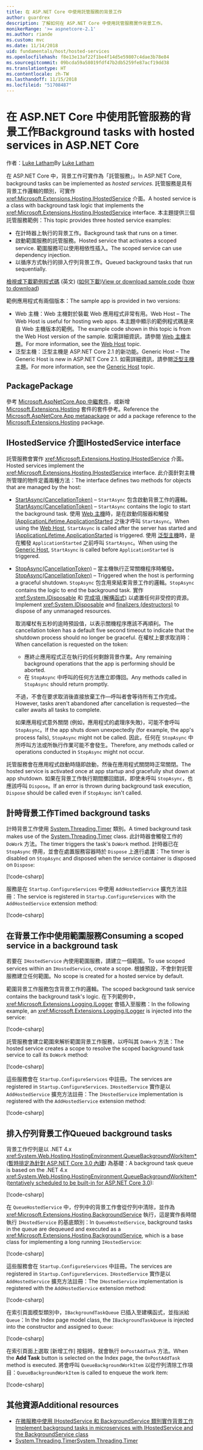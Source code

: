 ```yaml
---
title: 在 ASP.NET Core 中使用託管服務的背景工作
author: guardrex
description: 了解如何在 ASP.NET Core 中使用託管服務實作背景工作。
monikerRange: '>= aspnetcore-2.1'
ms.author: riande
ms.custom: mvc
ms.date: 11/14/2018
uid: fundamentals/host/hosted-services
ms.openlocfilehash: f8e13e13af22f1be4f14d5e59807c4dae3b78e84
ms.sourcegitcommit: 09bcda59a58019fdf47b2db5259fe87acf19dd38
ms.translationtype: HT
ms.contentlocale: zh-TW
ms.lasthandoff: 11/15/2018
ms.locfileid: "51708487"
---
```

# <a name="background-tasks-with-hosted-services-in-aspnet-core"></a><span data-ttu-id="fb4a2-103">在 ASP.NET Core 中使用託管服務的背景工作</span><span class="sxs-lookup"><span data-stu-id="fb4a2-103">Background tasks with hosted services in ASP.NET Core</span></span>

<span data-ttu-id="fb4a2-104">作者：[Luke Latham](https://github.com/guardrex)</span><span class="sxs-lookup"><span data-stu-id="fb4a2-104">By [Luke Latham](https://github.com/guardrex)</span></span>

<span data-ttu-id="fb4a2-105">在 ASP.NET Core 中，背景工作可實作為「託管服務」。</span><span class="sxs-lookup"><span data-stu-id="fb4a2-105">In ASP.NET Core, background tasks can be implemented as *hosted services*.</span></span> <span data-ttu-id="fb4a2-106">託管服務是具有背景工作邏輯的類別，可實作 <xref:Microsoft.Extensions.Hosting.IHostedService> 介面。</span><span class="sxs-lookup"><span data-stu-id="fb4a2-106">A hosted service is a class with background task logic that implements the <xref:Microsoft.Extensions.Hosting.IHostedService> interface.</span></span> <span data-ttu-id="fb4a2-107">本主題提供三個託管服務範例：</span><span class="sxs-lookup"><span data-stu-id="fb4a2-107">This topic provides three hosted service examples:</span></span>

* <span data-ttu-id="fb4a2-108">在計時器上執行的背景工作。</span><span class="sxs-lookup"><span data-stu-id="fb4a2-108">Background task that runs on a timer.</span></span>
* <span data-ttu-id="fb4a2-109">啟動範圍服務的託管服務。</span><span class="sxs-lookup"><span data-stu-id="fb4a2-109">Hosted service that activates a scoped service.</span></span> <span data-ttu-id="fb4a2-110">範圍服務可以使用相依性插入。</span><span class="sxs-lookup"><span data-stu-id="fb4a2-110">The scoped service can use dependency injection.</span></span>
* <span data-ttu-id="fb4a2-111">以循序方式執行的排入佇列背景工作。</span><span class="sxs-lookup"><span data-stu-id="fb4a2-111">Queued background tasks that run sequentially.</span></span>

<span data-ttu-id="fb4a2-112">[檢視或下載範例程式碼](https://github.com/aspnet/Docs/tree/master/aspnetcore/fundamentals/host/hosted-services/samples/) \(英文\) ([如何下載](xref:index#how-to-download-a-sample))</span><span class="sxs-lookup"><span data-stu-id="fb4a2-112">[View or download sample code](https://github.com/aspnet/Docs/tree/master/aspnetcore/fundamentals/host/hosted-services/samples/) ([how to download](xref:index#how-to-download-a-sample))</span></span>

<span data-ttu-id="fb4a2-113">範例應用程式有兩個版本：</span><span class="sxs-lookup"><span data-stu-id="fb4a2-113">The sample app is provided in two versions:</span></span>

* <span data-ttu-id="fb4a2-114">Web 主機：Web 主機對於裝載 Web 應用程式非常有用。</span><span class="sxs-lookup"><span data-stu-id="fb4a2-114">Web Host &ndash; The Web Host is useful for hosting web apps.</span></span> <span data-ttu-id="fb4a2-115">本主題中顯示的範例程式碼是來自 Web 主機版本的範例。</span><span class="sxs-lookup"><span data-stu-id="fb4a2-115">The example code shown in this topic is from the Web Host version of the sample.</span></span> <span data-ttu-id="fb4a2-116">如需詳細資訊，請參閱 [Web 主機](xref:fundamentals/host/web-host)主題。</span><span class="sxs-lookup"><span data-stu-id="fb4a2-116">For more information, see the [Web Host](xref:fundamentals/host/web-host) topic.</span></span>
* <span data-ttu-id="fb4a2-117">泛型主機：泛型主機是 ASP.NET Core 2.1 的新功能。</span><span class="sxs-lookup"><span data-stu-id="fb4a2-117">Generic Host &ndash; The Generic Host is new in ASP.NET Core 2.1.</span></span> <span data-ttu-id="fb4a2-118">如需詳細資訊，請參閱[泛型主機](xref:fundamentals/host/generic-host)主題。</span><span class="sxs-lookup"><span data-stu-id="fb4a2-118">For more information, see the [Generic Host](xref:fundamentals/host/generic-host) topic.</span></span>

## <a name="package"></a><span data-ttu-id="fb4a2-119">Package</span><span class="sxs-lookup"><span data-stu-id="fb4a2-119">Package</span></span>

<span data-ttu-id="fb4a2-120">參考 [Microsoft.AspNetCore.App 中繼套件](xref:fundamentals/metapackage-app)，或新增 [Microsoft.Extensions.Hosting](https://www.nuget.org/packages/Microsoft.Extensions.Hosting) 套件的套件參考。</span><span class="sxs-lookup"><span data-stu-id="fb4a2-120">Reference the [Microsoft.AspNetCore.App metapackage](xref:fundamentals/metapackage-app) or add a package reference to the [Microsoft.Extensions.Hosting](https://www.nuget.org/packages/Microsoft.Extensions.Hosting) package.</span></span>

## <a name="ihostedservice-interface"></a><span data-ttu-id="fb4a2-121">IHostedService 介面</span><span class="sxs-lookup"><span data-stu-id="fb4a2-121">IHostedService interface</span></span>

<span data-ttu-id="fb4a2-122">託管服務會實作 <xref:Microsoft.Extensions.Hosting.IHostedService> 介面。</span><span class="sxs-lookup"><span data-stu-id="fb4a2-122">Hosted services implement the <xref:Microsoft.Extensions.Hosting.IHostedService> interface.</span></span> <span data-ttu-id="fb4a2-123">此介面針對主機所管理的物件定義兩種方法：</span><span class="sxs-lookup"><span data-stu-id="fb4a2-123">The interface defines two methods for objects that are managed by the host:</span></span>

* <span data-ttu-id="fb4a2-124">[StartAsync(CancellationToken)](xref:Microsoft.Extensions.Hosting.IHostedService.StartAsync*) &ndash; `StartAsync` 包含啟動背景工作的邏輯。</span><span class="sxs-lookup"><span data-stu-id="fb4a2-124">[StartAsync(CancellationToken)](xref:Microsoft.Extensions.Hosting.IHostedService.StartAsync*) &ndash; `StartAsync` contains the logic to start the background task.</span></span> <span data-ttu-id="fb4a2-125">使用 [Web 主機](xref:fundamentals/host/web-host)時，是在啟動伺服器和觸發 [IApplicationLifetime.ApplicationStarted](xref:Microsoft.AspNetCore.Hosting.IApplicationLifetime.ApplicationStarted*) 之後才呼叫 `StartAsync`。</span><span class="sxs-lookup"><span data-stu-id="fb4a2-125">When using the [Web Host](xref:fundamentals/host/web-host), `StartAsync` is called after the server has started and [IApplicationLifetime.ApplicationStarted](xref:Microsoft.AspNetCore.Hosting.IApplicationLifetime.ApplicationStarted*) is triggered.</span></span> <span data-ttu-id="fb4a2-126">使用 [泛型主機](xref:fundamentals/host/generic-host)時，是在觸發 `ApplicationStarted` 之前呼叫 `StartAsync`。</span><span class="sxs-lookup"><span data-stu-id="fb4a2-126">When using the [Generic Host](xref:fundamentals/host/generic-host), `StartAsync` is called before `ApplicationStarted` is triggered.</span></span>

* <span data-ttu-id="fb4a2-127">[StopAsync(CancellationToken)](xref:Microsoft.Extensions.Hosting.IHostedService.StopAsync*) &ndash; 當主機執行正常關機程序時觸發。</span><span class="sxs-lookup"><span data-stu-id="fb4a2-127">[StopAsync(CancellationToken)](xref:Microsoft.Extensions.Hosting.IHostedService.StopAsync*) &ndash; Triggered when the host is performing a graceful shutdown.</span></span> <span data-ttu-id="fb4a2-128">`StopAsync` 包含用來結束背景工作的邏輯。</span><span class="sxs-lookup"><span data-stu-id="fb4a2-128">`StopAsync` contains the logic to end the background task.</span></span> <span data-ttu-id="fb4a2-129">實作 <xref:System.IDisposable> 和 [完成項 (解構函式)](/dotnet/csharp/programming-guide/classes-and-structs/destructors) 以處置任何非受控的資源。</span><span class="sxs-lookup"><span data-stu-id="fb4a2-129">Implement <xref:System.IDisposable> and [finalizers (destructors)](/dotnet/csharp/programming-guide/classes-and-structs/destructors) to dispose of any unmanaged resources.</span></span> 

  <span data-ttu-id="fb4a2-130">取消權杖有五秒的逾時預設值，以表示關機程序應該不再順利。</span><span class="sxs-lookup"><span data-stu-id="fb4a2-130">The cancellation token has a default five second timeout to indicate that the shutdown process should no longer be graceful.</span></span> <span data-ttu-id="fb4a2-131">在權杖上要求取消時：</span><span class="sxs-lookup"><span data-stu-id="fb4a2-131">When cancellation is requested on the token:</span></span>
  
  * <span data-ttu-id="fb4a2-132">應終止應用程式正在執行的任何剩餘背景作業。</span><span class="sxs-lookup"><span data-stu-id="fb4a2-132">Any remaining background operations that the app is performing should be aborted.</span></span>
  * <span data-ttu-id="fb4a2-133">在 `StopAsync` 中呼叫的任何方法應立即傳回。</span><span class="sxs-lookup"><span data-stu-id="fb4a2-133">Any methods called in `StopAsync` should return promptly.</span></span>
  
  <span data-ttu-id="fb4a2-134">不過，不會在要求取消後直接放棄工作&mdash;呼叫者會等待所有工作完成。</span><span class="sxs-lookup"><span data-stu-id="fb4a2-134">However, tasks aren't abandoned after cancellation is requested&mdash;the caller awaits all tasks to complete.</span></span>

  <span data-ttu-id="fb4a2-135">如果應用程式意外關閉 (例如，應用程式的處理序失敗)，可能不會呼叫 `StopAsync`。</span><span class="sxs-lookup"><span data-stu-id="fb4a2-135">If the app shuts down unexpectedly (for example, the app's process fails), `StopAsync` might not be called.</span></span> <span data-ttu-id="fb4a2-136">因此，任何在 `StopAsync` 中所呼叫方法或所執行作業可能不會發生。</span><span class="sxs-lookup"><span data-stu-id="fb4a2-136">Therefore, any methods called or operations conducted in `StopAsync` might not occur.</span></span>

<span data-ttu-id="fb4a2-137">託管服務會在應用程式啟動時隨即啟動，然後在應用程式關閉時正常關閉。</span><span class="sxs-lookup"><span data-stu-id="fb4a2-137">The hosted service is activated once at app startup and gracefully shut down at app shutdown.</span></span> <span data-ttu-id="fb4a2-138">如果在背景工作執行期間擲回錯誤，即使未呼叫 `StopAsync`，也應該呼叫 `Dispose`。</span><span class="sxs-lookup"><span data-stu-id="fb4a2-138">If an error is thrown during background task execution, `Dispose` should be called even if `StopAsync` isn't called.</span></span>

## <a name="timed-background-tasks"></a><span data-ttu-id="fb4a2-139">計時背景工作</span><span class="sxs-lookup"><span data-stu-id="fb4a2-139">Timed background tasks</span></span>

<span data-ttu-id="fb4a2-140">計時背景工作使用 [System.Threading.Timer](xref:System.Threading.Timer) 類別。</span><span class="sxs-lookup"><span data-stu-id="fb4a2-140">A timed background task makes use of the [System.Threading.Timer](xref:System.Threading.Timer) class.</span></span> <span data-ttu-id="fb4a2-141">此計時器會觸發工作的 `DoWork` 方法。</span><span class="sxs-lookup"><span data-stu-id="fb4a2-141">The timer triggers the task's `DoWork` method.</span></span> <span data-ttu-id="fb4a2-142">計時器已在 `StopAsync` 停用，並會在處置服務容器時於 `Dispose` 上進行處置：</span><span class="sxs-lookup"><span data-stu-id="fb4a2-142">The timer is disabled on `StopAsync` and disposed when the service container is disposed on `Dispose`:</span></span>

[!code-csharp[](hosted-services/samples/2.x/BackgroundTasksSample-WebHost/Services/TimedHostedService.cs?name=snippet1&highlight=15-16,30,37)]

<span data-ttu-id="fb4a2-143">服務是在 `Startup.ConfigureServices` 中使用 `AddHostedService` 擴充方法註冊：</span><span class="sxs-lookup"><span data-stu-id="fb4a2-143">The service is registered in `Startup.ConfigureServices` with the `AddHostedService` extension method:</span></span>

[!code-csharp[](hosted-services/samples/2.x/BackgroundTasksSample-WebHost/Startup.cs?name=snippet1)]

## <a name="consuming-a-scoped-service-in-a-background-task"></a><span data-ttu-id="fb4a2-144">在背景工作中使用範圍服務</span><span class="sxs-lookup"><span data-stu-id="fb4a2-144">Consuming a scoped service in a background task</span></span>

<span data-ttu-id="fb4a2-145">若要在 `IHostedService` 內使用範圍服務，請建立一個範圍。</span><span class="sxs-lookup"><span data-stu-id="fb4a2-145">To use scoped services within an `IHostedService`, create a scope.</span></span> <span data-ttu-id="fb4a2-146">根據預設，不會針對託管服務建立任何範圍。</span><span class="sxs-lookup"><span data-stu-id="fb4a2-146">No scope is created for a hosted service by default.</span></span>

<span data-ttu-id="fb4a2-147">範圍背景工作服務包含背景工作的邏輯。</span><span class="sxs-lookup"><span data-stu-id="fb4a2-147">The scoped background task service contains the background task's logic.</span></span> <span data-ttu-id="fb4a2-148">在下列範例中，<xref:Microsoft.Extensions.Logging.ILogger> 會插入至服務：</span><span class="sxs-lookup"><span data-stu-id="fb4a2-148">In the following example, an <xref:Microsoft.Extensions.Logging.ILogger> is injected into the service:</span></span>

[!code-csharp[](hosted-services/samples/2.x/BackgroundTasksSample-WebHost/Services/ScopedProcessingService.cs?name=snippet1)]

<span data-ttu-id="fb4a2-149">託管服務會建立範圍來解析範圍背景工作服務，以呼叫其 `DoWork` 方法：</span><span class="sxs-lookup"><span data-stu-id="fb4a2-149">The hosted service creates a scope to resolve the scoped background task service to call its `DoWork` method:</span></span>

[!code-csharp[](hosted-services/samples/2.x/BackgroundTasksSample-WebHost/Services/ConsumeScopedServiceHostedService.cs?name=snippet1&highlight=29-36)]

<span data-ttu-id="fb4a2-150">這些服務會在 `Startup.ConfigureServices` 中註冊。</span><span class="sxs-lookup"><span data-stu-id="fb4a2-150">The services are registered in `Startup.ConfigureServices`.</span></span> <span data-ttu-id="fb4a2-151">`IHostedService` 實作是以 `AddHostedService` 擴充方法註冊：</span><span class="sxs-lookup"><span data-stu-id="fb4a2-151">The `IHostedService` implementation is registered with the `AddHostedService` extension method:</span></span>

[!code-csharp[](hosted-services/samples/2.x/BackgroundTasksSample-WebHost/Startup.cs?name=snippet2)]

## <a name="queued-background-tasks"></a><span data-ttu-id="fb4a2-152">排入佇列背景工作</span><span class="sxs-lookup"><span data-stu-id="fb4a2-152">Queued background tasks</span></span>

<span data-ttu-id="fb4a2-153">背景工作佇列是以 .NET 4.x <xref:System.Web.Hosting.HostingEnvironment.QueueBackgroundWorkItem*> ([暫時排定為針對 ASP.NET Core 3.0 內建](https://github.com/aspnet/Hosting/issues/1280)) 為基礎：</span><span class="sxs-lookup"><span data-stu-id="fb4a2-153">A background task queue is based on the .NET 4.x <xref:System.Web.Hosting.HostingEnvironment.QueueBackgroundWorkItem*> ([tentatively scheduled to be built-in for ASP.NET Core 3.0](https://github.com/aspnet/Hosting/issues/1280)):</span></span>

[!code-csharp[](hosted-services/samples/2.x/BackgroundTasksSample-WebHost/Services/BackgroundTaskQueue.cs?name=snippet1)]

<span data-ttu-id="fb4a2-154">在 `QueueHostedService` 中，佇列中的背景工作會從佇列中清除，並作為 <xref:Microsoft.Extensions.Hosting.BackgroundService> 執行，這是實作長時間執行 `IHostedService` 的基底類別：</span><span class="sxs-lookup"><span data-stu-id="fb4a2-154">In `QueueHostedService`, background tasks in the queue are dequeued and executed as a <xref:Microsoft.Extensions.Hosting.BackgroundService>, which is a base class for implementing a long running `IHostedService`:</span></span>

[!code-csharp[](hosted-services/samples/2.x/BackgroundTasksSample-WebHost/Services/QueuedHostedService.cs?name=snippet1&highlight=21,25)]

<span data-ttu-id="fb4a2-155">這些服務會在 `Startup.ConfigureServices` 中註冊。</span><span class="sxs-lookup"><span data-stu-id="fb4a2-155">The services are registered in `Startup.ConfigureServices`.</span></span> <span data-ttu-id="fb4a2-156">`IHostedService` 實作是以 `AddHostedService` 擴充方法註冊：</span><span class="sxs-lookup"><span data-stu-id="fb4a2-156">The `IHostedService` implementation is registered with the `AddHostedService` extension method:</span></span>

[!code-csharp[](hosted-services/samples/2.x/BackgroundTasksSample-WebHost/Startup.cs?name=snippet3)]

<span data-ttu-id="fb4a2-157">在索引頁面模型類別中，`IBackgroundTaskQueue` 已插入至建構函式，並指派給 `Queue`：</span><span class="sxs-lookup"><span data-stu-id="fb4a2-157">In the Index page model class, the `IBackgroundTaskQueue` is injected into the constructor and assigned to `Queue`:</span></span>

[!code-csharp[](hosted-services/samples/2.x/BackgroundTasksSample-WebHost/Pages/Index.cshtml.cs?name=snippet1)]

<span data-ttu-id="fb4a2-158">在索引頁面上選取 [新增工作] 按鈕時，就會執行 `OnPostAddTask` 方法。</span><span class="sxs-lookup"><span data-stu-id="fb4a2-158">When the **Add Task** button is selected on the Index page, the `OnPostAddTask` method is executed.</span></span> <span data-ttu-id="fb4a2-159">將會呼叫 `QueueBackgroundWorkItem` 以從佇列清除工作項目：</span><span class="sxs-lookup"><span data-stu-id="fb4a2-159">`QueueBackgroundWorkItem` is called to enqueue the work item:</span></span>

[!code-csharp[](hosted-services/samples/2.x/BackgroundTasksSample-WebHost/Pages/Index.cshtml.cs?name=snippet2)]

## <a name="additional-resources"></a><span data-ttu-id="fb4a2-160">其他資源</span><span class="sxs-lookup"><span data-stu-id="fb4a2-160">Additional resources</span></span>

* [<span data-ttu-id="fb4a2-161">在微服務中使用 IHostedService 和 BackgroundService 類別實作背景工作</span><span class="sxs-lookup"><span data-stu-id="fb4a2-161">Implement background tasks in microservices with IHostedService and the BackgroundService class</span></span>](/dotnet/standard/microservices-architecture/multi-container-microservice-net-applications/background-tasks-with-ihostedservice)
* [<span data-ttu-id="fb4a2-162">System.Threading.Timer</span><span class="sxs-lookup"><span data-stu-id="fb4a2-162">System.Threading.Timer</span></span>](xref:System.Threading.Timer)
